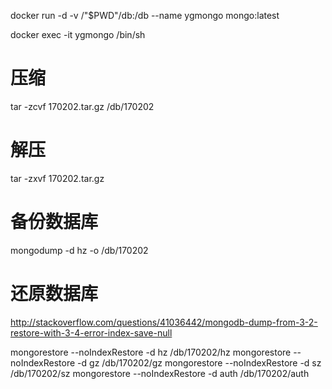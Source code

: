 docker run -d -v /"$PWD"/db:/db --name ygmongo mongo:latest

docker exec -it ygmongo /bin/sh

# 压缩
tar -zcvf 170202.tar.gz /db/170202

# 解压
tar -zxvf 170202.tar.gz

# 备份数据库
mongodump -d hz -o /db/170202

# 还原数据库
http://stackoverflow.com/questions/41036442/mongodb-dump-from-3-2-restore-with-3-4-error-index-save-null

mongorestore --noIndexRestore -d hz /db/170202/hz
mongorestore --noIndexRestore -d gz /db/170202/gz
mongorestore --noIndexRestore -d sz /db/170202/sz
mongorestore --noIndexRestore -d auth /db/170202/auth
